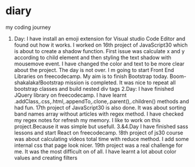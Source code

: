 # diary
my coding journey
1. Day: I have install an emoji extension for Visual 
studio Code Editor and found out how it works. I worked on 16th project of JavaScript30 which is about to create a shadow function. First issue was calculate x and y according to child element and then styling the text shadow with mousemove event. I have changed the color and text to be more clear about the project. The day is not over. I m going to start Front End Libraries on freecodecamp. My aim is to finish Bootstrap today. 
Boom-shakalaka!Bootstrap mission is completed. It was nice to repeat all bootstrap classes and build nested div tags
2.Day: I have finished JQuery library on freecodecamp. I have learnt .addClass,.css,.html,.appendTo,.clone,.parent(),.children() methods and had fun.
17th project of JavaScript30 is also done. It was about sorting band names array without articles with regex method. I have checked my regex notes for refresh my memory. I like to work on this project.Because it was simple but usefull.
3.&4.Day I have finished sass lessons and start React on freecodecamp. !8th project of js30 course was about calculating videos total time with reduce method. I add some internal css that page look nicer. 19th project was a real challenge for me. It was the most difficult on of all. I have learnt a lot about color values and creating filters
